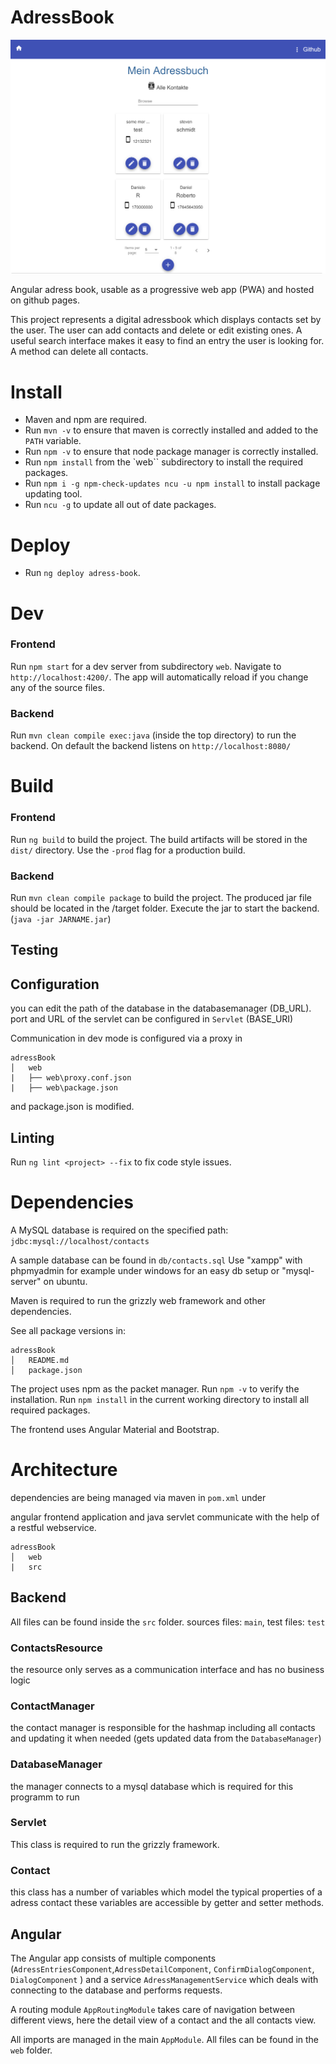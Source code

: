 # AdressBook

 <img src="web/src/assets/localhost_4200_adressDetail_26.png" alt="Interface" style="width: 600px;"/>

Angular adress book, usable as a progressive web app (PWA) and hosted on github pages.


This project represents a digital adressbook which displays contacts set by the user. The user can add contacts and delete or edit existing ones. A useful search interface makes it easy to find an entry the user is looking for. A method can delete all contacts.


# Install
* Maven and npm are required.
* Run `mvn -v` to ensure that maven is correctly installed and added to the `PATH` variable.
* Run `npm -v` to ensure that node package manager is correctly installed.
* Run `npm install` from the `web`` subdirectory to install the required packages.
* Run `npm i -g npm-check-updates ncu -u npm install` to install package updating tool.
* Run `ncu -g` to update all out of date packages.

# Deploy 
* Run `ng deploy adress-book`.

# Dev

### Frontend
Run `npm start` for a dev server from subdirectory ``web``.  Navigate to `http://localhost:4200/`. The app will automatically reload if you change any of the source files.

### Backend
Run `mvn clean compile exec:java` (inside the top directory) to run the backend.
On default the backend listens on `http://localhost:8080/`


# Build

### Frontend
Run `ng build` to build the project. The build artifacts will be stored in the `dist/` directory. Use the `-prod` flag for a production build.

### Backend
Run `mvn clean compile package` to build the project. The produced jar file should be located in the /target folder.
Execute the jar to start the backend. (`java -jar JARNAME.jar`)

## Testing
<!-- ## Running unit tests

Run `ng test` to execute the unit tests via [Karma](https://karma-runner.github.io).

## Running end-to-end tests

Run `ng e2e` to execute the end-to-end tests via [Protractor](http://www.protractortest.org/). -->

## Configuration
you can edit the path of the database in the databasemanager (DB_URL).
port and URL of the servlet can be configured in `Servlet` (BASE_URI)

Communication in dev mode is configured via a proxy in
```
adressBook
│   web
|   ├── web\proxy.conf.json
|   ├── web\package.json
```
and package.json is modified.

## Linting
Run ```ng lint <project> --fix``` to fix code style issues.

# Dependencies
A MySQL database is required on the specified path: `jdbc:mysql://localhost/contacts`

A sample database can be found in `db/contacts.sql`
Use "xampp" with phpmyadmin for example under windows for an easy db setup or "mysql-server" on ubuntu.

Maven is required to run the grizzly web framework and other dependencies.


See all package versions in:
```
adressBook
│   README.md
│   package.json  
```

The project uses npm as the packet manager.
 Run `npm -v` to verify the installation.
 Run `npm install` in the current working directory to install all required packages.

 The frontend uses Angular Material and Bootstrap.

 # Architecture
 dependencies are being managed via maven in `pom.xml` under <dependencies>


 angular frontend application and java servlet communicate with the help of a restful webservice.

 ```
 adressBook
 │   web
 |   src
 ```

 ## Backend
 All files can be found inside the `src` folder.
 sources files: `main`, test files: `test`

 ### ContactsResource
 the resource only serves as a communication interface and has no business logic

 ### ContactManager
 the contact manager is responsible for the hashmap including all contacts and updating it when needed (gets updated data from the `DatabaseManager`)


 ### DatabaseManager
 the manager  connects to a mysql database which is required for this programm to run

 ### Servlet
 This class is required to run the grizzly framework.


 ### Contact
 this class has a number of variables which model the typical properties of a adress contact
 these variables are accessible by getter and setter methods.

 ## Angular
 The Angular app consists of multiple components (`AdressEntriesComponent`,`AdressDetailComponent`, `ConfirmDialogComponent`, `DialogComponent` ) and a service `AdressManagementService` which deals with connecting to the database and performs requests.

 A routing module `AppRoutingModule` takes care of navigation between different views, here the detail view of a contact and the all contacts view.

 All imports are managed in the main `AppModule`.
 All files can be found in the `web` folder.
